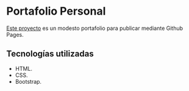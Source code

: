 # Portafolio Personal
[Este proyecto](https://brunoheal.github.io/) es un modesto portafolio para publicar mediante Github Pages.
## Tecnologías utilizadas
* HTML.
* CSS.
* Bootstrap.
